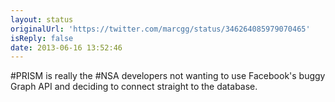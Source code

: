 ```yaml
---
layout: status
originalUrl: 'https://twitter.com/marcgg/status/346264085979070465'
isReply: false
date: 2013-06-16 13:52:46
---
```


#PRISM is really the #NSA developers not wanting to use Facebook's buggy Graph API and deciding to connect straight to the database.
